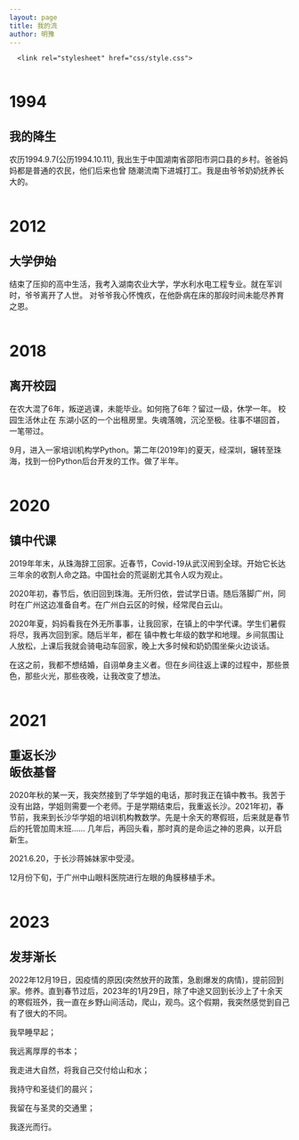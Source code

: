 ```yaml
---
layout: page
title: 我的流
author: 明豫
---
```


<!-- <!DOCTYPE html> -->
<!-- <html > -->
<head>
  <meta charset="UTF-8">
  <title>hyperloop timeline</title>
  
  
  
      <link rel="stylesheet" href="css/style.css">

  
</head>

<body>
  <!-- <div class="main">
	<h1>ČASOVÁ<br>OS<br>HYPERLOOPU</h1>
	<p>Všetko od roku 1867 až po rok 2003. História, postupy, vanálezy...</p>
</div> -->

<div class="timeline">
	<div class="column">
		<div class="title">
			<h1> 1994 </h1>
			<h2> 我的降生</h2>
		</div>
		<div class="description">
			<p> 农历1994.9.7(公历1994.10.11), 我出生于中国湖南省邵阳市洞口县的乡村。爸爸妈妈都是普通的农民，他们后来也曾
            随潮流南下进城打工。我是由爷爷奶奶抚养长大的。</p>
		</div>
</div>

<div class="column">
    <div class="title">
        <h1> 2012 </h1>
        <h2> 大学伊始 </h2>
    </div>
    <div class="description">
        <p> 结束了压抑的高中生活，我考入湖南农业大学，学水利水电工程专业。就在军训时，爷爷离开了人世。
        对爷爷我心怀愧疚，在他卧病在床的那段时间未能尽养育之恩。</p>
    </div>
</div>

<div class="column">
    <div class="title">
        <h1> 2018 </h1>
        <h2> 离开校园 </h2>
    </div>
    <div class="description">
        <p> 在农大混了6年，叛逆逃课，未能毕业。如何拖了6年？留过一级，休学一年。 校园生活休止在
        东湖小区的一个出租房里。失魂落魄，沉沦至极。往事不堪回首，一笔带过。</p>
        <p>9月，进入一家培训机构学Python。第二年(2019年)的夏天，经深圳，辗转至珠海，找到一份Python后台开发的工作。做了半年。</p>
    </div>
</div>

<div class="column">
    <div class="title">
        <h1> 2020 </h1>
        <h2> 镇中代课 </h2>
    </div>
    <div class="description">
        <p> 2019年年末，从珠海辞工回家。近春节，Covid-19从武汉闹到全球。开始它长达三年余的收割人命之路。中国社会的荒诞剧尤其令人叹为观止。 </p>
        <p> 2020年初，春节后，依旧回到珠海。无所归依，尝试学日语。随后落脚广州，同时在广州这边准备自考。在广州白云区的时候，经常爬白云山。</p>
        <p> 2020年夏，妈妈看我在外无所事事，让我回家，在镇上的中学代课。学生们暑假将尽，我再次回到家。随后半年，都在
        镇中教七年级的数学和地理。乡间氛围让人放松，上课后我就会骑电动车回家，晚上大多时候和奶奶围坐柴火边谈话。</p>
        <p>在这之前，我都不想结婚，自诩单身主义者。但在乡间往返上课的过程中，那些景色，那些火光，那些夜晚，让我改变了想法。</p>
    </div>
</div>

<div class="column">
	<div class="title">
		<h1> 2021</h1>
		<h2> 重返长沙<br> 皈依基督 </h2>
	</div>
	<div class="description">
		<p> 2020年秋的某一天，我突然接到了华学姐的电话，那时我正在镇中教书。我苦于没有出路，学姐则需要一个老师。于是学期结束后，我重返长沙。2021年初，春节前，我来到长沙华学姐的培训机构教数学。先是十余天的寒假班，后来就是春节后的托管加周末班…… 几年后，再回头看，那时真的是命运之神的恩典，以开启新生。</p>
		<p>2021.6.20，于长沙蒋姊妹家中受浸。</p>
		<p>12月份下旬，于广州中山眼科医院进行左眼的角膜移植手术。</p>
	</div>
</div>

<div class="column">
	<div class="title">
		<h1> 2023 </h1>
		<h2> 发芽渐长 </h2>
	</div>
	<div class="description">
		<p> 2022年12月19日，因疫情的原因(突然放开的政策，急剧爆发的病情)，提前回到家。修养。直到春节过后，2023年的1月29日，除了中途又回到长沙上了十余天的寒假班外，我一直在乡野山间活动，爬山，观鸟。这个假期，我突然感觉到自己有了很大的不同。
		 </p>
		<p>我早睡早起；</p>
		<p>我远离厚厚的书本；</p>
		<p>我走进大自然，将我自己交付给山和水；</p>
		<p>我持守和圣徒们的晨兴；</p>
		<p>我留在与圣灵的交通里；</p>
		<p>我逐光而行。</p>
	</div>
</div>

<!-- <div class="column">
	<div class="title">
		<h1> 1997 </h1>
		<h2> DARYL OSTER: <br> EVACUATED TUBE TRANSPORT TECHNOLOGIES (ET3) </h2>
	</div>
	<div class="description">
		<p> Opäť sa jedná o nízkotlakový potrubný systém, v ktorom sa pohybuje transportná kapsula, za pomoci lineárnych elektromotorov a magnetickej levitácie (maglev). Tzn., že kapsula nemusí mať žiadne pohyblivé alebo elektricky aktivované komponenty – pasívne supravodiče umožňujú kapsule vznášať sa v trubici, pričom vírivé prúdy indukované vo vodivých materiáloch umožňujú riadenie kapsuly. Na jej rozbeh by sa z veľkej časti využívala energia, ktorá vzniká pri brzdení (rekuperácia). </p>
	</div>
</div>

<div class="column">
	<div class="title">
		<h1> 2003 </h1>
		<h2> MICHAEL THALHAMMER: <br> TUBEWAY </h2>
	</div>
	<div class="description">
		<p> Tubeway podobne ako Hyperloop využíva systém transportného potrubia. Vo vnútri transportného potrubia sa pohybuje kapsula pomocou pneumatického pohonu. Kompresor zabudovaný v kapsule nasáva vzduch z prednej časti kapsuly, ktorý stlačí a uvoľní zo zadnej časti kapsuly. Kapsula v potrubí nelevituje, pohybuje sa pomocou kolies. Jej rýchlosť sa má pohybovať od 40 do 350 km/h. Tubeway je však stále len v rovine teoretickej a experimentálnej práce. </p>
	</div>
</div> -->
</div>
  
  
</body>
<!-- </html> -->